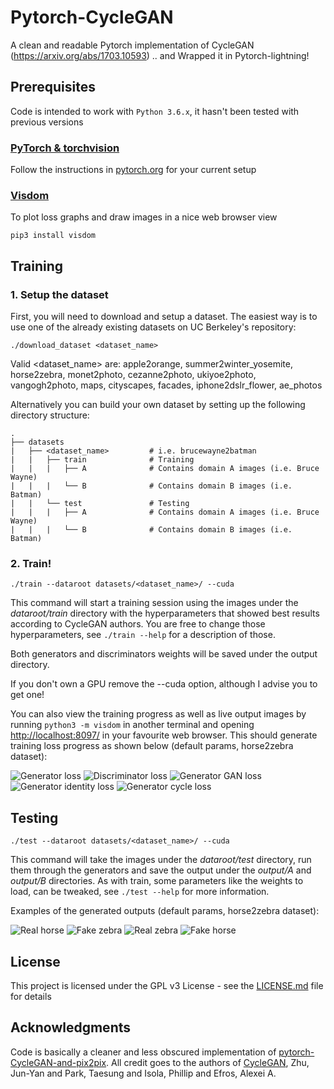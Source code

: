 # Pytorch-CycleGAN
A clean and readable Pytorch implementation of CycleGAN (https://arxiv.org/abs/1703.10593)
.. and Wrapped it in Pytorch-lightning!

## Prerequisites
Code is intended to work with ```Python 3.6.x```, it hasn't been tested with previous versions

### [PyTorch & torchvision](http://pytorch.org/)
Follow the instructions in [pytorch.org](http://pytorch.org) for your current setup

### [Visdom](https://github.com/facebookresearch/visdom)
To plot loss graphs and draw images in a nice web browser view
```
pip3 install visdom
```

## Training
### 1. Setup the dataset
First, you will need to download and setup a dataset. The easiest way is to use one of the already existing datasets on UC Berkeley's repository:
```
./download_dataset <dataset_name>
```
Valid <dataset_name> are: apple2orange, summer2winter_yosemite, horse2zebra, monet2photo, cezanne2photo, ukiyoe2photo, vangogh2photo, maps, cityscapes, facades, iphone2dslr_flower, ae_photos

Alternatively you can build your own dataset by setting up the following directory structure:

    .
    ├── datasets                   
    |   ├── <dataset_name>         # i.e. brucewayne2batman
    |   |   ├── train              # Training
    |   |   |   ├── A              # Contains domain A images (i.e. Bruce Wayne)
    |   |   |   └── B              # Contains domain B images (i.e. Batman)
    |   |   └── test               # Testing
    |   |   |   ├── A              # Contains domain A images (i.e. Bruce Wayne)
    |   |   |   └── B              # Contains domain B images (i.e. Batman)
    
### 2. Train!
```
./train --dataroot datasets/<dataset_name>/ --cuda
```
This command will start a training session using the images under the *dataroot/train* directory with the hyperparameters that showed best results according to CycleGAN authors. You are free to change those hyperparameters, see ```./train --help``` for a description of those.

Both generators and discriminators weights will be saved under the output directory.

If you don't own a GPU remove the --cuda option, although I advise you to get one!

You can also view the training progress as well as live output images by running ```python3 -m visdom``` in another terminal and opening [http://localhost:8097/](http://localhost:8097/) in your favourite web browser. This should generate training loss progress as shown below (default params, horse2zebra dataset):

![Generator loss](https://github.com/ai-tor/PyTorch-CycleGAN/raw/master/output/loss_G.png)
![Discriminator loss](https://github.com/ai-tor/PyTorch-CycleGAN/raw/master/output/loss_D.png)
![Generator GAN loss](https://github.com/ai-tor/PyTorch-CycleGAN/raw/master/output/loss_G_GAN.png)
![Generator identity loss](https://github.com/ai-tor/PyTorch-CycleGAN/raw/master/output/loss_G_identity.png)
![Generator cycle loss](https://github.com/ai-tor/PyTorch-CycleGAN/raw/master/output/loss_G_cycle.png)

## Testing
```
./test --dataroot datasets/<dataset_name>/ --cuda
```
This command will take the images under the *dataroot/test* directory, run them through the generators and save the output under the *output/A* and *output/B* directories. As with train, some parameters like the weights to load, can be tweaked, see ```./test --help``` for more information.

Examples of the generated outputs (default params, horse2zebra dataset):

![Real horse](https://github.com/ai-tor/PyTorch-CycleGAN/raw/master/output/real_A.jpg)
![Fake zebra](https://github.com/ai-tor/PyTorch-CycleGAN/raw/master/output/fake_B.png)
![Real zebra](https://github.com/ai-tor/PyTorch-CycleGAN/raw/master/output/real_B.jpg)
![Fake horse](https://github.com/ai-tor/PyTorch-CycleGAN/raw/master/output/fake_A.png)

## License
This project is licensed under the GPL v3 License - see the [LICENSE.md](LICENSE.md) file for details

## Acknowledgments
Code is basically a cleaner and less obscured implementation of [pytorch-CycleGAN-and-pix2pix](https://github.com/junyanz/pytorch-CycleGAN-and-pix2pix). All credit goes to the authors of [CycleGAN](https://arxiv.org/abs/1703.10593), Zhu, Jun-Yan and Park, Taesung and Isola, Phillip and Efros, Alexei A.
